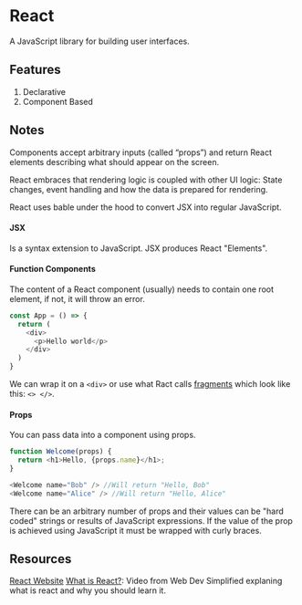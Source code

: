 # React
A JavaScript library for building user interfaces.

## Features
1. Declarative
2. Component Based

## Notes
Components accept arbitrary inputs (called “props”) and return React elements describing what should appear on the screen.

React embraces that rendering logic is coupled with other UI logic: State changes, event handling and how the data is prepared for rendering.

React uses bable under the hood to convert JSX into regular JavaScript.
#### JSX
Is a syntax extension to JavaScript. JSX produces React "Elements".

#### Function Components
The content of a React component (usually) needs to contain one root element, if not, it will throw an error.
```javascript
const App = () => {
  return (
    <div>
      <p>Hello world</p>
    </div>
  )
}
```
We can wrap it on a `<div>` or use what Ract calls [fragments](https://reactjs.org/docs/fragments.html#short-syntax) which look like this: `<> </>`.

#### Props
You can pass data into a component using props.

```javascript
function Welcome(props) {
  return <h1>Hello, {props.name}</h1>;
}

<Welcome name="Bob" /> //Will return "Hello, Bob" 
<Welcome name="Alice" /> //Will return "Hello, Alice" 
```
There can be an arbitrary number of props and their values can be "hard coded" strings or results of JavaScript expressions. If the value of the prop is achieved using JavaScript it must be wrapped with curly braces.

## Resources
[React Website](https://reactjs.org/)
[What is React?](https://www.youtube.com/watch?v=1wZoGFF_oi4&list=PLZlA0Gpn_vH_NT5zPVp18nGe_W9LqBDQK): Video from  Web Dev Simplified explaning what is react and why you should learn it.